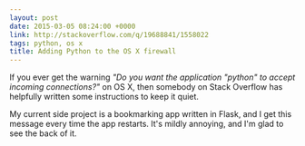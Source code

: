 ```yaml
---
layout: post
date: 2015-03-05 08:24:00 +0000
link: http://stackoverflow.com/q/19688841/1558022
tags: python, os x
title: Adding Python to the OS X firewall
---
```


If you ever get the warning *"Do you want the application "python" to accept incoming connections?"* on OS X, then somebody on Stack Overflow has helpfully written some instructions to keep it quiet.

My current side project is a bookmarking app written in Flask, and I get this  message every time the app restarts. It's mildly annoying, and I'm glad to see the back of it.
